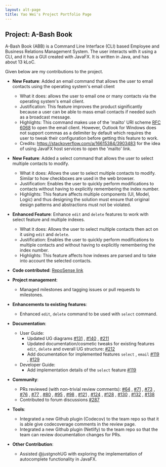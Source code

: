 ```yaml
---
layout: alt-page
title: Yao Wei's Project Portfolio Page
---
```


## Project: A-Bash Book

A-Bash Book (ABB) is a Command Line Interface (CLI) based Employee and Business Relations Management
System. The user interacts with it using a CLI, and it has a GUI created with JavaFX. It is written
in Java, and has about 13 kLoC.

Given below are my contributions to the project.

* **New Feature**: Added an email command that allows the user to email contacts using the operating
  system's email client
    * What it does: allows the user to email one or many contacts via the operating system's email
      client.
    * Justification: This feature improves the product significantly because a user can be able to
      mass email contacts if needed such as a broadcast message.
    * Highlights: This command makes use of the 'mailto' URI
      scheme [RFC 6068](https://tools.ietf.org/html/rfc6068) to open the email client. However,
      Outlook for Windows does not support commas as a delimiter by default which requires the user
      to tweak their configuration before getting this feature to work.
    * Credits: <https://stackoverflow.com/a/16615384/3903483> for the idea of using JavaFX host
      services to open the 'mailto' link.

* **New Feature**: Added a select command that allows the user to select multiple contacts to
  modify.
    * What it does: Allows the user to select multiple contacts to modify. Similar to how checkboxes
      are used in the web browser.
    * Justification: Enables the user to quickly perform modifications to contacts without having to
      explicitly remembering the index number.
    * Highlights: This feature affects multiple components (UI, Model, Logic) and thus designing the
      solution must ensure that original design patterns and abstractions must not be violated.

* **Enhanced Feature**: Enhance `edit` and `delete` features to work with select feature and
  multiple indexes.
    * What it does: Allows the user to select multiple contacts then act on it using `edit`
      and `delete`.
    * Justification: Enables the user to quickly perform modifications to multiple contacts and
      without having to explicitly remembering the index number.
    * Highlights: This feature affects how indexes are parsed and to take into account the selected
      contacts.

* **Code contributed**: [RepoSense link](https://nus-cs2103-ay2021s2.github.io/tp-dashboard/?search=yaowei-soc)
  
* **Project management**:
    * Managed milestones and tagging issues or pull requests to milestones.

* **Enhancements to existing features**:
    * Enhanced `edit`, `delete` command to be used with `select` command.

* **Documentation**:
    * User Guide:
        * Updated UG diagrams [\#131](https://github.com/AY2021S2-CS2103T-T12-3/tp/pull/131)
          , [\#140](https://github.com/AY2021S2-CS2103T-T12-3/tp/pull/140)
          , [\#211](https://github.com/AY2021S2-CS2103T-T12-3/tp/pull/211)
        * Updated documentation/cosmetic tweaks for existing features `edit`, `delete` and overall
          UG structure: [\#212](https://github.com/AY2021S2-CS2103T-T12-3/tp/pull/212)
        * Add documentation for implemented features `select`
          , `email` [\#119](https://github.com/AY2021S2-CS2103T-T12-3/tp/pull/119)
          , [\#129](https://github.com/AY2021S2-CS2103T-T12-3/tp/pull/129)
    * Developer Guide:
        * Add implementation details of the `select`
          feature [\#119](https://github.com/AY2021S2-CS2103T-T12-3/tp/pull/119)

* **Community**:
    * PRs reviewed (with non-trivial review
      comments): [\#64](https://github.com/AY2021S2-CS2103T-T12-3/tp/pull/64)
      , [\#71](https://github.com/AY2021S2-CS2103T-T12-3/tp/pull/71)
      , [\#73](https://github.com/AY2021S2-CS2103T-T12-3/tp/pull/73)
      , [\#76](https://github.com/AY2021S2-CS2103T-T12-3/tp/pull/76)
      , [\#77](https://github.com/AY2021S2-CS2103T-T12-3/tp/pull/77)
      , [\#80](https://github.com/AY2021S2-CS2103T-T12-3/tp/pull/80)
      , [\#95](https://github.com/AY2021S2-CS2103T-T12-3/tp/pull/95)
      , [\#98](https://github.com/AY2021S2-CS2103T-T12-3/tp/pull/98)
      , [\#121](https://github.com/AY2021S2-CS2103T-T12-3/tp/pull/121)
      , [\#124](https://github.com/AY2021S2-CS2103T-T12-3/tp/pull/124)
      , [\#128](https://github.com/AY2021S2-CS2103T-T12-3/tp/pull/128)
      , [\#130](https://github.com/AY2021S2-CS2103T-T12-3/tp/pull/130)
      , [\#132](https://github.com/AY2021S2-CS2103T-T12-3/tp/pull/132)
      , [\#138](https://github.com/AY2021S2-CS2103T-T12-3/tp/pull/138)
    * Contributed to forum
      discussions [\#287](https://github.com/nus-cs2103-AY2021S2/forum/issues/287)

* **Tools**:
    * Integrated a new Github plugin (Codecov) to the team repo so that it is able give codecoverage
      comments in the review page.
    * Integrated a new Github plugin (Netlify) to the team repo so that the team can review
      documentation changes for PRs.

* **Other Contribution**:
    * Assisted @justgnohUG with exploring the implementation of autocomplete functionality in
      JavaFX.
